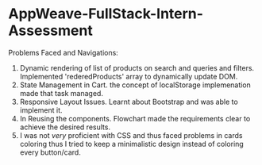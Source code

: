 # AppWeave-FullStack-Intern-Assessment

Problems Faced and Navigations:
1. Dynamic rendering of list of products on search and queries and filters. Implemented 'rederedProducts' array to dynamically update DOM.
2. State Management in Cart. the concept of localStorage implemenation made that task managed.
3. Responsive Layout Issues. Learnt about Bootstrap and was able to implement it.
4. In Reusing the components. Flowchart made the requirements clear to achieve the desired results.
5. I was not *very* proficient with CSS and thus faced problems in cards coloring thus I tried to keep a minimalistic design instead of coloring every button/card.
